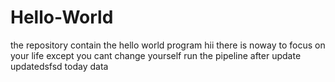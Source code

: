 # Hello-World
the repository contain the hello world program
hii there is noway to focus on your life except you cant change yourself
run the pipeline after update
updatedsfsd
today data
